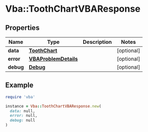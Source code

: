 # Vba::ToothChartVBAResponse

## Properties

| Name | Type | Description | Notes |
| ---- | ---- | ----------- | ----- |
| **data** | [**ToothChart**](ToothChart.md) |  | [optional] |
| **error** | [**VBAProblemDetails**](VBAProblemDetails.md) |  | [optional] |
| **debug** | [**Debug**](Debug.md) |  | [optional] |

## Example

```ruby
require 'vba'

instance = Vba::ToothChartVBAResponse.new(
  data: null,
  error: null,
  debug: null
)
```

